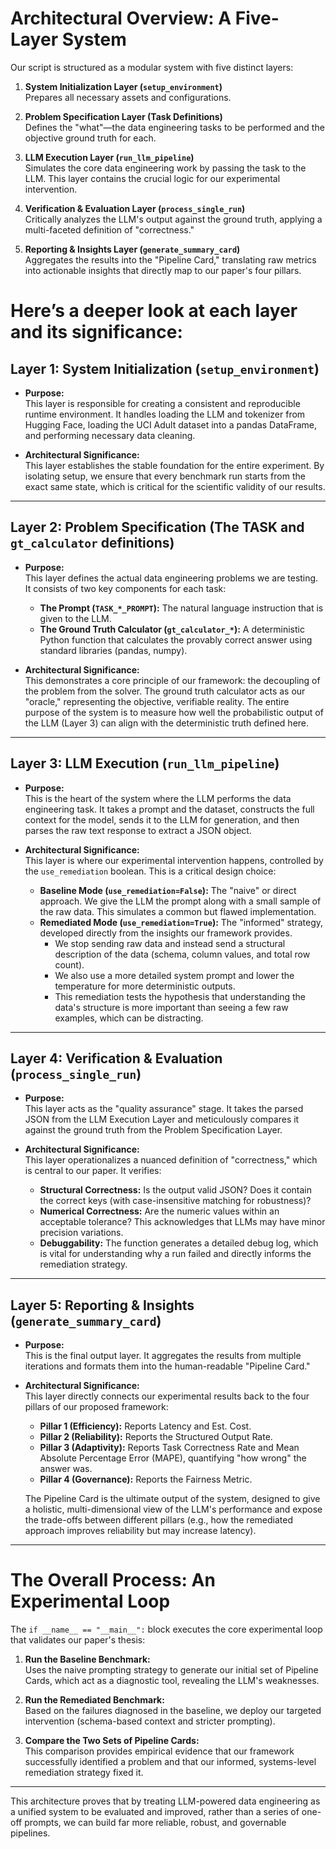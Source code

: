 # **Architectural Overview: A Five-Layer System**

Our script is structured as a modular system with five distinct layers:

1. **System Initialization Layer (`setup_environment`)**  
   Prepares all necessary assets and configurations.

2. **Problem Specification Layer (Task Definitions)**  
   Defines the "what"—the data engineering tasks to be performed and the objective ground truth for each.

3. **LLM Execution Layer (`run_llm_pipeline`)**  
   Simulates the core data engineering work by passing the task to the LLM. This layer contains the crucial logic for our experimental intervention.

4. **Verification & Evaluation Layer (`process_single_run`)**  
   Critically analyzes the LLM's output against the ground truth, applying a multi-faceted definition of "correctness."

5. **Reporting & Insights Layer (`generate_summary_card`)**  
   Aggregates the results into the "Pipeline Card," translating raw metrics into actionable insights that directly map to our paper's four pillars.

# Here’s a deeper look at each layer and its significance:

## **Layer 1: System Initialization (`setup_environment`)**

- **Purpose:**  
  This layer is responsible for creating a consistent and reproducible runtime environment. It handles loading the LLM and tokenizer from Hugging Face, loading the UCI Adult dataset into a pandas DataFrame, and performing necessary data cleaning.

- **Architectural Significance:**  
  This layer establishes the stable foundation for the entire experiment. By isolating setup, we ensure that every benchmark run starts from the exact same state, which is critical for the scientific validity of our results.

---

## **Layer 2: Problem Specification (The TASK and `gt_calculator` definitions)**

- **Purpose:**  
  This layer defines the actual data engineering problems we are testing. It consists of two key components for each task:  
  - **The Prompt (`TASK_*_PROMPT`):** The natural language instruction that is given to the LLM.  
  - **The Ground Truth Calculator (`gt_calculator_*`):** A deterministic Python function that calculates the provably correct answer using standard libraries (pandas, numpy).

- **Architectural Significance:**  
  This demonstrates a core principle of our framework: the decoupling of the problem from the solver. The ground truth calculator acts as our "oracle," representing the objective, verifiable reality. The entire purpose of the system is to measure how well the probabilistic output of the LLM (Layer 3) can align with the deterministic truth defined here.

---

## **Layer 3: LLM Execution (`run_llm_pipeline`)**

- **Purpose:**  
  This is the heart of the system where the LLM performs the data engineering task. It takes a prompt and the dataset, constructs the full context for the model, sends it to the LLM for generation, and then parses the raw text response to extract a JSON object.

- **Architectural Significance:**  
  This layer is where our experimental intervention happens, controlled by the `use_remediation` boolean. This is a critical design choice:  
  - **Baseline Mode (`use_remediation=False`):** The "naive" or direct approach. We give the LLM the prompt along with a small sample of the raw data. This simulates a common but flawed implementation.  
  - **Remediated Mode (`use_remediation=True`):** The "informed" strategy, developed directly from the insights our framework provides.  
    - We stop sending raw data and instead send a structural description of the data (schema, column values, and total row count).  
    - We also use a more detailed system prompt and lower the temperature for more deterministic outputs.  
    - This remediation tests the hypothesis that understanding the data's structure is more important than seeing a few raw examples, which can be distracting.

---

## **Layer 4: Verification & Evaluation (`process_single_run`)**

- **Purpose:**  
  This layer acts as the "quality assurance" stage. It takes the parsed JSON from the LLM Execution Layer and meticulously compares it against the ground truth from the Problem Specification Layer.

- **Architectural Significance:**  
  This layer operationalizes a nuanced definition of "correctness," which is central to our paper. It verifies:  
  - **Structural Correctness:** Is the output valid JSON? Does it contain the correct keys (with case-insensitive matching for robustness)?  
  - **Numerical Correctness:** Are the numeric values within an acceptable tolerance? This acknowledges that LLMs may have minor precision variations.  
  - **Debuggability:** The function generates a detailed debug log, which is vital for understanding why a run failed and directly informs the remediation strategy.

---

## **Layer 5: Reporting & Insights (`generate_summary_card`)**

- **Purpose:**  
  This is the final output layer. It aggregates the results from multiple iterations and formats them into the human-readable "Pipeline Card."

- **Architectural Significance:**  
  This layer directly connects our experimental results back to the four pillars of our proposed framework:  
  - **Pillar 1 (Efficiency):** Reports Latency and Est. Cost.  
  - **Pillar 2 (Reliability):** Reports the Structured Output Rate.  
  - **Pillar 3 (Adaptivity):** Reports Task Correctness Rate and Mean Absolute Percentage Error (MAPE), quantifying "how wrong" the answer was.  
  - **Pillar 4 (Governance):** Reports the Fairness Metric.  

  The Pipeline Card is the ultimate output of the system, designed to give a holistic, multi-dimensional view of the LLM's performance and expose the trade-offs between different pillars (e.g., how the remediated approach improves reliability but may increase latency).

---

# **The Overall Process: An Experimental Loop**

The `if __name__ == "__main__":` block executes the core experimental loop that validates our paper's thesis:

1. **Run the Baseline Benchmark:**  
   Uses the naive prompting strategy to generate our initial set of Pipeline Cards, which act as a diagnostic tool, revealing the LLM's weaknesses.

2. **Run the Remediated Benchmark:**  
   Based on the failures diagnosed in the baseline, we deploy our targeted intervention (schema-based context and stricter prompting).

3. **Compare the Two Sets of Pipeline Cards:**  
   This comparison provides empirical evidence that our framework successfully identified a problem and that our informed, systems-level remediation strategy fixed it.

---
This architecture proves that by treating LLM-powered data engineering as a unified system to be evaluated and improved, rather than a series of one-off prompts, we can build far more reliable, robust, and governable pipelines.


